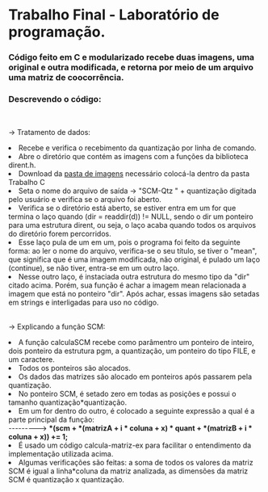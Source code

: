 # Trabalho Final - Laboratório de programação.

<h3>Código feito em C e modularizado recebe duas imagens, uma original e outra modificada, e retorna por meio de um arquivo uma matriz de coocorrência.</h3>

<h3>Descrevendo o código:</h3>
<br>
<p>-> Tratamento de dados:</p>
<li>Recebe e verifica o recebimento da quantização por linha de comando.</li>
<li>Abre o diretório que contém as imagens com a funções da biblioteca dirent.h.</li>
<li>Download da <a href = "https://www.dropbox.com/s/4vl9cjntaehn5b9/images.zip?dl=0">pasta de imagens</a> necessário colocá-la dentro da pasta Trabalho C</li>
<li>Seta o nome do arquivo de saída -> "SCM-Qtz " + quantização digitada pelo usuário e verifica se o arquivo foi aberto.</li>
<li>Verifica se o diretório está aberto, se estiver entra em um for que termina o laço quando (dir = readdir(d)) != NULL, sendo o dir um ponteiro para uma estrutura dirent, ou seja, o laço acaba quando todos os arquivos do diretório forem percorridos.</li>
<li>Esse laço pula de um em um, pois o programa foi feito da seguinte forma: ao ler o nome do arquivo, verifica-se o seu título, se tiver o "mean", que significa que é uma imagem modificada, não original, é pulado um laço (continue), se não tiver, entra-se em um outro laço.</li>
<li>Nesse outro laço, é instaciada outra estrutura do mesmo tipo da "dir" citado acima. Porém, sua função é achar a imagem mean relacionada a imagem que está no ponteiro "dir". Após achar, essas imagens são setadas em strings e interligadas para uso no código.</li>
<br>
<p>-> Explicando a função SCM:</p>
<li>A função calculaSCM recebe como parâmentro um ponteiro de inteiro, dois ponteiro da estrutura pgm, a quantização, um ponteiro do tipo FILE, e um caractere.</li>
<li>Todos os ponteiros são alocados.</li>
<li>Os dados das matrizes são alocado em ponteiros após passarem pela quantização.</li>
<li>No ponteiro SCM, é setado zero em todas as posições e possui o tamanho quantização*quantização.</li>
<li>Em um for dentro do outro, é colocado a seguinte expressão a qual é a parte principal da função: <br> ---------> <strong>*(scm + *(matrizA + i * coluna + x) * quant + *(matrizB + i * coluna + x)) += 1;</strong></li>
<li>É usado um código calcula-matriz-ex para facilitar o entendimento da implementação utilizada acima.</li>
<li>Algumas verificações são feitas: a soma de todos os valores da matriz SCM é igual a linha*coluna da matriz analizada, as dimensões da matriz SCM é quantização x quantização.</li>
